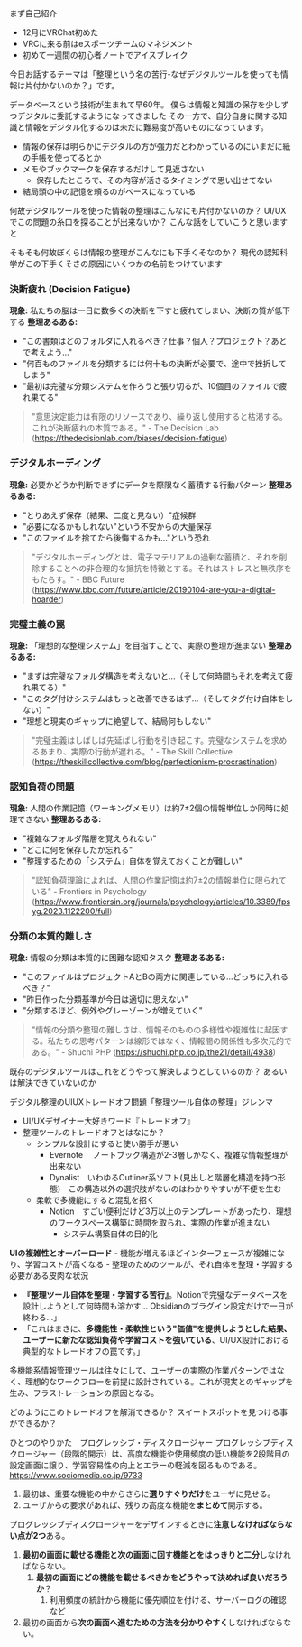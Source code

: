 まず自己紹介
- 12月にVRChat初めた
- VRCに来る前はeスポーツチームのマネジメント
- 初めて一週間の初心者ノートでアイスブレイク

今日お話するテーマは「整理という名の苦行-なぜデジタルツールを使っても情報は片付かないのか？」です。

データベースという技術が生まれて早60年。
僕らは情報と知識の保存を少しずつデジタルに委託するようになってきました
その一方で、自分自身に関する知識と情報をデジタル化するのは未だに難易度が高いものになっています。

- 情報の保存は明らかにデジタルの方が強力だとわかっているのにいまだに紙の手帳を使ってるとか
- メモやブックマークを保存するだけして見返さない
	- 保存したところで、その内容が活きるタイミングで思い出せてない
- 結局頭の中の記憶を頼るのがベースになっている
  
何故デジタルツールを使った情報の整理はこんなにも片付かないのか？
UI/UXでこの問題の糸口を探ることが出来ないか？
こんな話をしていこうと思いますと

そもそも何故ぼくらは情報の整理がこんなにも下手くそなのか？
現代の認知科学がこの下手くそさの原因にいくつかの名前をつけています
### 決断疲れ (Decision Fatigue)

**現象:** 私たちの脳は一日に数多くの決断を下すと疲れてしまい、決断の質が低下する 
**整理あるある:**

- "この書類はどのフォルダに入れるべき？仕事？個人？プロジェクト？あとで考えよう..."
- "何百ものファイルを分類するには何十もの決断が必要で、途中で挫折してしまう"
- "最初は完璧な分類システムを作ろうと張り切るが、10個目のファイルで疲れ果てる"

> "意思決定能力は有限のリソースであり、繰り返し使用すると枯渇する。これが決断疲れの本質である。" - The Decision Lab (https://thedecisionlab.com/biases/decision-fatigue)

### デジタルホーディング

**現象:** 必要かどうか判断できずにデータを際限なく蓄積する行動パターン 
**整理あるある:**

- "とりあえず保存（結果、二度と見ない）"症候群
- "必要になるかもしれない"という不安からの大量保存
- "このファイルを捨てたら後悔するかも..."という恐れ

> "デジタルホーディングとは、電子マテリアルの過剰な蓄積と、それを削除することへの非合理的な抵抗を特徴とする。それはストレスと無秩序をもたらす。" - BBC Future (https://www.bbc.com/future/article/20190104-are-you-a-digital-hoarder)

### 完璧主義の罠

**現象:** 「理想的な整理システム」を目指すことで、実際の整理が進まない 
**整理あるある:**

- "まずは完璧なフォルダ構造を考えないと...（そして何時間もそれを考えて疲れ果てる）"
- "このタグ付けシステムはもっと改善できるはず...（そしてタグ付け自体をしない）"
- "理想と現実のギャップに絶望して、結局何もしない"

> "完璧主義はしばしば先延ばし行動を引き起こす。完璧なシステムを求めるあまり、実際の行動が遅れる。" - The Skill Collective (https://theskillcollective.com/blog/perfectionism-procrastination)

### 認知負荷の問題

**現象:** 人間の作業記憶（ワーキングメモリ）は約7±2個の情報単位しか同時に処理できない **整理あるある:**

- "複雑なフォルダ階層を覚えられない"
- "どこに何を保存したか忘れる"
- "整理するための「システム」自体を覚えておくことが難しい"

> "認知負荷理論によれば、人間の作業記憶は約7±2の情報単位に限られている" - Frontiers in Psychology (https://www.frontiersin.org/journals/psychology/articles/10.3389/fpsyg.2023.1122200/full)

### 分類の本質的難しさ

**現象:** 情報の分類は本質的に困難な認知タスク 
**整理あるある:**

- "このファイルはプロジェクトAとBの両方に関連している...どっちに入れるべき？"
- "昨日作った分類基準が今日は適切に思えない"
- "分類するほど、例外やグレーゾーンが増えていく"

> "情報の分類や整理の難しさは、情報そのものの多様性や複雑性に起因する。私たちの思考パターンは線形ではなく、情報間の関係性も多次元的である。" - Shuchi PHP (https://shuchi.php.co.jp/the21/detail/4938)


既存のデジタルツールはこれをどうやって解決しようとしているのか？
あるいは解決できていないのか

デジタル整理のUIUXトレードオフ問題「整理ツール自体の整理」ジレンマ
- UI/UXデザイナー大好きワード『トレードオフ』
- 整理ツールのトレードオフとはなにか？
	- シンプルな設計にすると使い勝手が悪い
		- Evernote 　ノートブック構造が2-3層しかなく、複雑な情報整理が出来ない
		- Dynalist　いわゆるOutliner系ソフト(見出しと階層化構造を持つ形態)　この構造以外の選択肢がないのはわかりやすいが不便を生む
	- 柔軟で多機能にすると混乱を招く
		- Notion　すごい便利だけど3万以上のテンプレートがあったり、理想のワークスペース構築に時間を取られ、実際の作業が進まない
			- システム構築自体の目的化

**UIの複雑性とオーバーロード**
    - 機能が増えるほどインターフェースが複雑になり、学習コストが高くなる
    - 整理のためのツールが、それ自体を整理・学習する必要がある皮肉な状況
      
- **『整理ツール自体を整理・学習する苦行』**。Notionで完璧なデータベースを設計しようとして何時間も溶かす… Obsidianのプラグイン設定だけで一日が終わる…」
- 「これはまさに、**多機能性・柔軟性という"価値"を提供しようとした結果、ユーザーに新たな認知負荷や学習コストを強いている**、UI/UX設計における典型的なトレードオフの罠です。」

多機能系情報管理ツールは往々にして、ユーザーの実際の作業パターンではなく、理想的なワークフローを前提に設計されている。これが現実とのギャップを生み、フラストレーションの原因となる。

どのようにこのトレードオフを解消できるか？
スイートスポットを見つける事ができるか？

ひとつのやりかた　プログレッシブ・ディスクロージャー
プログレッシブディスクロージャー（段階的開示）は、高度な機能や使用頻度の低い機能を2段階目の設定画面に譲り、学習容易性の向上とエラーの軽減を図るものである。
https://www.sociomedia.co.jp/9733

1. 最初は、重要な機能の中からさらに**選りすぐりだけ**をユーザに見せる。
2. ユーザからの要求があれば、残りの高度な機能を**まとめて**開示する。

プログレッシブディスクロージャーをデザインするときに**注意しなければならない点が2つ**ある。
1. **最初の画面に載せる機能と次の画面に回す機能とをはっきりと二分**しなければならない。
	1. **最初の画面にどの機能を載せるべきかをどうやって決めれば良いだろうか**？
		1. 利用頻度の統計から機能に優先順位を付ける、サーバーログの確認など
2. 最初の画面から**次の画面へ進むための方法を分かりやすく**しなければならない。